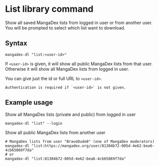 # List library command

Show all saved MangaDex lists from logged in user or from another user. You will be prompted to select which list want to download.

## Syntax

```shell
mangadex-dl "list:<user-id>"
```

If `<user-id>` is given, it will show all public MangaDex lists from that user.
Otherwise it will show all MangaDex lists from logged in user.

You can give just the id or full URL to `<user-id>`.

```{note}
Authentication is required if `<user-id>` is not given.
```

## Example usage

Show all MangaDex lists (private and public) from logged in user

```shell
mangadex-dl "list" --login
```

Show all public MangaDex lists from another user

```shell
# MangaDex lists from user "BraveDude8" (one of MangaDex moderators)
mangadex-dl "list:https://mangadex.org/user/81304b72-005d-4e62-bea6-4cb65869f7da"
# or
mangadex-dl "list:81304b72-005d-4e62-bea6-4cb65869f7da"
```
